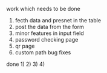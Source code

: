 work which needs to be done
1) fecth data and presnet in the table
2) post the data from the form
3) minor features in input field
4) password checking page
5) qr page
6) custom path bug fixes

done
1)
2)
3)
4)
